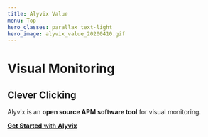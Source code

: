 ```yaml
---
title: Alyvix Value
menu: Top
hero_classes: parallax text-light
hero_image: alyvix_value_20200410.gif
---
```

<!--
hero_classes: text-dark overlay-light parallax
-->

# Visual Monitoring
## Clever Clicking
<!--
Click Clock
-->

Alyvix is an **open source APM software tool** for visual monitoring.

[**Get Started** with **Alyvix**](https://alyvix.com/learn/getting_started.html?classes=btn,btn-success,btn-lg&target=_blank)

<!--
[Get Support for Alyvix v2.x](https://v2.alyvix.com?classes=btn,btn-primary,btn-lg&target=_blank)
-->
